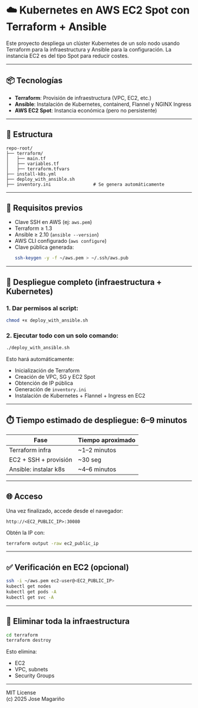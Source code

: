 
# ☁️ Kubernetes en AWS EC2 Spot con Terraform + Ansible

Este proyecto despliega un clúster Kubernetes de un solo nodo usando Terraform para la infraestructura y Ansible para la configuración. La instancia EC2 es del tipo Spot para reducir costes.

---

## 📦 Tecnologías

- **Terraform**: Provisión de infraestructura (VPC, EC2, etc.)
- **Ansible**: Instalación de Kubernetes, containerd, Flannel y NGINX Ingress
- **AWS EC2 Spot**: Instancia económica (pero no persistente)

---

## 📁 Estructura

```
repo-root/
├── terraform/
│   ├── main.tf
│   ├── variables.tf
│   ├── terraform.tfvars
├── install-k8s.yml
├── deploy_with_ansible.sh
├── inventory.ini                # Se genera automáticamente
```

---

## 🧰 Requisitos previos

- Clave SSH en AWS (ej: `aws.pem`)
- Terraform ≥ 1.3
- Ansible ≥ 2.10 (`ansible --version`)
- AWS CLI configurado (`aws configure`)
- Clave pública generada:
  ```bash
  ssh-keygen -y -f ~/aws.pem > ~/.ssh/aws.pub
  ```

---

## 🚀 Despliegue completo (infraestructura + Kubernetes)

### 1. Dar permisos al script:
```bash
chmod +x deploy_with_ansible.sh
```

### 2. Ejecutar todo con un solo comando:
```bash
./deploy_with_ansible.sh
```

Esto hará automáticamente:
- Inicialización de Terraform
- Creación de VPC, SG y EC2 Spot
- Obtención de IP pública
- Generación de `inventory.ini`
- Instalación de Kubernetes + Flannel + Ingress en EC2

---

## ⏱️ Tiempo estimado de despliegue: **6–9 minutos**

| Fase                      | Tiempo aproximado |
|---------------------------|-------------------|
| Terraform infra           | ~1–2 minutos      |
| EC2 + SSH + provisión     | ~30 seg           |
| Ansible: instalar k8s     | ~4–6 minutos      |

---

## 🌐 Acceso

Una vez finalizado, accede desde el navegador:

```
http://<EC2_PUBLIC_IP>:30080
```

Obtén la IP con:

```bash
terraform output -raw ec2_public_ip
```

---

## ✅ Verificación en EC2 (opcional)

```bash
ssh -i ~/aws.pem ec2-user@<EC2_PUBLIC_IP>
kubectl get nodes
kubectl get pods -A
kubectl get svc -A
```

---

## 🧼 Eliminar toda la infraestructura

```bash
cd terraform
terraform destroy
```

Esto elimina:
- EC2
- VPC, subnets
- Security Groups

---

MIT License  
(c) 2025 Jose Magariño
